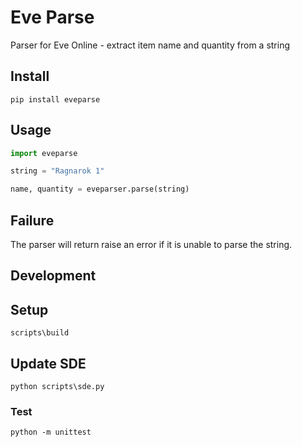 # Eve Parse

Parser for Eve Online - extract item name and quantity from a string

## Install

```shell
pip install eveparse
```

## Usage

```python
import eveparse

string = "Ragnarok 1"

name, quantity = eveparser.parse(string)
```

## Failure

The parser will return raise an error if it is unable to parse the string.

## Development

## Setup

```shell
scripts\build
```

## Update SDE

```shell
python scripts\sde.py
```

### Test

```shell
python -m unittest
```

